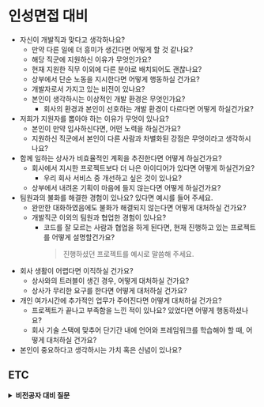 # 인성면접 대비

- 자신이 개발직과 맞다고 생각하나요?
    * 만약 다른 일에 더 흥미가 생긴다면 어떻게 할 것 같나요?
    * 해당 직군에 지원하신 이유가 무엇인가요?
    * 현재 지원한 직무 이외에 다른 분야로 배치되어도 괜찮나요?
    * 상부에서 단순 노동을 지시한다면 어떻게 행동하실 건가요?
    * 개발자로서 가지고 있는 비전이 있나요?
    * 본인이 생각하시는 이상적인 개발 환경은 무엇인가요?
        + 회사의 환경과 본인이 선호하는 개발 환경이 다르다면 어떻게 하실건가요?
- 저희가 지원자를 뽑아야 하는 이유가 무엇이 있나요?
    * 본인이 만약 입사하신다면, 어떤 노력을 하실건가요?
    * 지원하신 직군에서 본인이 다른 사람과 차별화된 강점은 무엇이라고 생각하시나요?
- 함께 일하는 상사가 비효율적인 계획을 추진한다면 어떻게 하실건가요?
    * 회사에서 지시한 프로젝트보다 더 나은 아이디어가 있다면 어떻게 하실건가요?
        + 우리 회사 서비스 중 개선하고 싶은 것이 있나요?
    * 상부에서 내려온 기획이 마음에 들지 않는다면 어떻게 하실건가요?
- 팀원과의 불화를 해결한 경험이 있나요? 있다면 예시를 들어 주세요.
    * 완만한 대화하였음에도 불화가 해결되지 않는다면 어떻게 대처하실 건가요?
    * 개발직군 이외의 팀원과 협업한 경험이 있나요?
        + 코드를 잘 모르는 사람과 협업을 하게 된다면, 현재 진행하고 있는 프로젝트를 어떻게 설명할건가요?
            > 진행하셨던 프로젝트를 예시로 말씀해 주세요.
- 회사 생활이 어렵다면 이직하실 건가요?
    * 상사와의 트러블이 생긴 경우, 어떻게 대처하실 건가요?
    * 상사가 무리한 요구를 한다면 어떻게 대처하실 건가요?
- 개인 여가시간에 추가적인 업무가 주어진다면 어떻게 대처하실 건가요?
    * 프로젝트가 끝나고 부족함을 느낀 적이 있나요? 있었다면 어떻게 행동하셨나요?
    * 회사 기술 스택에 맞추어 단기간 내에 언어와 프레임워크를 학습해야 할 때, 어떻게 대처하실 건가요?
- 본인이 중요하다고 생각하시는 가치 혹은 신념이 있나요?

## ETC

<details>
<summary><strong>비전공자 대비 질문</strong></summary>
<div markdown = "1">

> '나'라는 사람이 전공, 비전공을 떠나서 회사에 도움이 될 수 있는 점 강조하기

- 전공자보다 뛰어난 점이 무엇입니까?
- 전공자보다 부족하다고 생각하는 점은 무엇입니까?

</div>
</details>